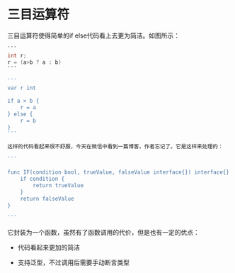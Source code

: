 # 三目运算符

三目运算符使得简单的if else代码看上去更为简洁。如图所示：



~~~c
```
int r;
r = (a>b ? a : b)
```
~~~



~~~go
```
var r int

if a > b {
	r = a
} else {
	r = b
}
```
~~~



```go
这样的代码看起来很不舒服，今天在微信中看到一篇博客，作者忘记了。它是这样来处理的：
```

~~~go
```

func IF(condition bool, trueValue, falseValue interface{}) interface{} {
	if condition {	
		return trueValue
	}
	return falseValue 
}

```
~~~



它封装为一个函数，虽然有了函数调用的代价，但是也有一定的优点：

- 代码看起来更加的简洁

- 支持泛型，不过调用后需要手动断言类型

 